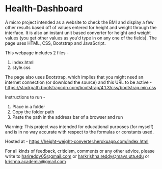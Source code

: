 # Health-Dashboard
A micro project intended as a website to check the BMI and display a few other results based off of values entered for height and weight through the interface. It is also an instant unit based converter for height and weight values (you get other values as you'd type in on any one of the fields). The page uses HTML, CSS, Bootstrap and JavaScript.

This webpage includes 2 files -
1. index.html
2. style.css

The page also uses Bootstrap, which implies that you might need an internet connection (or download the source) and this URL to be active - https://stackpath.bootstrapcdn.com/bootstrap/4.1.3/css/bootstrap.min.css

Instructions to run -
1. Place in a folder 
2. Copy the folder path
3. Paste the path in the address bar of a browser and run

Warning: This project was intended for educational purposes (for myself) and is in no way accurate with respect to the formulas or constants used.

Hosted at - https://height-weight-converter.herokuapp.com/index.html

For all kinds of feedback, criticism, comments or any other advice, please write to harireddy05@gmail.com or harkrishna.reddy@mavs.uta.edu or krishna.academia@gmail.com
